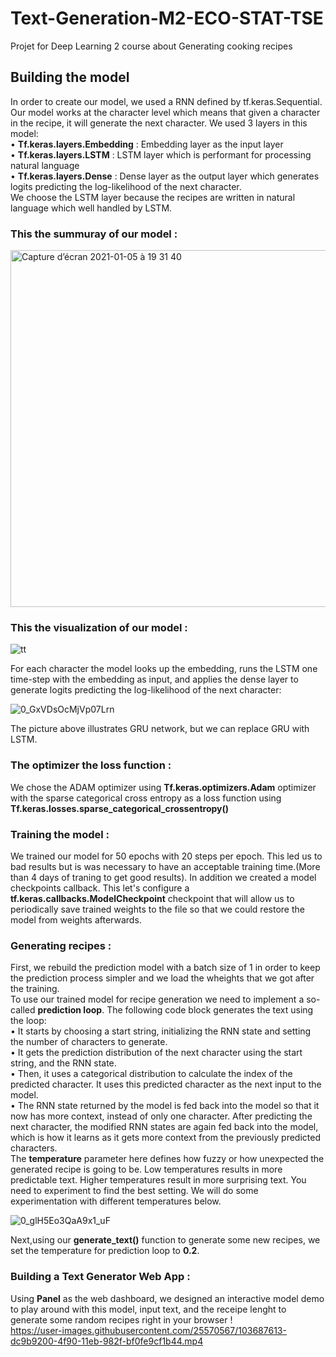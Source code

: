 # Text-Generation-M2-ECO-STAT-TSE
Projet for Deep Learning 2 course about Generating cooking recipes


## Building the model

In order to create our model, we used a RNN defined by tf.keras.Sequential. Our model works at the character level which means that given a character in the recipe, it will generate the next character.
We used 3 layers in this model:\
•	**Tf.keras.layers.Embedding** : Embedding layer as the input layer \
•	**Tf.keras.layers.LSTM** : LSTM layer which is performant for processing natural language \
•	**Tf.keras.layers.Dense** : Dense layer as the output layer which generates logits predicting the log-likelihood of the next character. \
We choose the LSTM layer because the recipes are written in natural language which well handled by LSTM.

### This the summuray of our model :

<img width="571" alt="Capture d’écran 2021-01-05 à 19 31 40" src="https://user-images.githubusercontent.com/25570567/103684964-b3790280-4f8c-11eb-9e26-d5b45b39f86b.png">

### This the visualization of our model :

![tt](https://user-images.githubusercontent.com/25570567/103685128-f89d3480-4f8c-11eb-879d-5e35ec1f4094.png)

For each character the model looks up the embedding, runs the LSTM one time-step with the embedding as input, and applies the dense layer to generate logits predicting the log-likelihood of the next character:

![0_GxVDsOcMjVp07Lrn](https://user-images.githubusercontent.com/25570567/103685501-a3155780-4f8d-11eb-912f-7cc88988c57e.png)

The picture above illustrates GRU network, but we can replace GRU with LSTM.

### The optimizer the loss function :

We chose the ADAM optimizer using  **Tf.keras.optimizers.Adam** optimizer with the sparse categorical cross entropy as a loss function using **Tf.keras.losses.sparse_categorical_crossentropy()**

### Training the model :
We trained our model for 50 epochs with 20 steps per epoch. This led us to bad results but is was necessary to have an acceptable training time.(More than 4 days of traning to get good results).
In addition we created a model checkpoints callback.  This let's configure a **tf.keras.callbacks.ModelCheckpoint** checkpoint that will allow us to periodically save trained weights to the file so that we could restore the model from weights afterwards.

### Generating recipes :

First, we rebuild the prediction model with a batch size of 1 in order to keep the prediction process simpler and we load the wheights that we got after the training.\
To use our trained model for recipe generation we need to implement a so-called **prediction loop**. The following code block generates the text using the loop:\
• It starts by choosing a start string, initializing the RNN state and setting the number of characters to generate.\
• It gets the prediction distribution of the next character using the start string, and the RNN state.\
• Then, it uses a categorical distribution to calculate the index of the predicted character. It uses this predicted character as the next input to the model.\
• The RNN state returned by the model is fed back into the model so that it now has more context, instead of only one character. After predicting the next character, the modified RNN states are again fed back into the model, which is how it learns as it gets more context from the previously predicted characters.\
The **temperature** parameter here defines how fuzzy or how unexpected the generated recipe is going to be. Low temperatures results in more predictable text. Higher temperatures result in more surprising text. You need to experiment to find the best setting. We will do some experimentation with different temperatures below.

![0_glH5Eo3QaA9x1_uF](https://user-images.githubusercontent.com/25570567/103687151-19b35480-4f90-11eb-8a83-0805006cc962.png)

Next,using our **generate_text()** function to  generate some new recipes, we set the temperature for prediction loop to **0.2**.

### Building a Text Generator Web App :

Using **Panel** as the web dashboard, we designed an interactive model demo to play around with this model, input text, and the receipe lenght to generate some random recipes right in your browser ! \
https://user-images.githubusercontent.com/25570567/103687613-dc9b9200-4f90-11eb-982f-bf0fe9cf1b44.mp4



